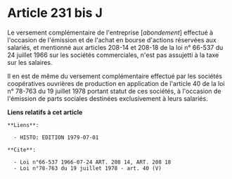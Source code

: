 # Article 231 bis J

Le versement complémentaire de l'entreprise [*abondement*] effectué à l'occasion de l'émission et de l'achat en bourse
d'actions réservées aux salariés, et mentionné aux articles 208-14 et 208-18 de la loi n° 66-537 du 24 juillet 1966 sur les
sociétés commerciales, n'est pas assujetti à la taxe sur les salaires.

Il en est de même du versement complémentaire effectué par les sociétés coopératives ouvrières de production en application
de l'article 40 de la loi n° 78-763 du 19 juillet 1978 portant statut de ces sociétés, à l'occasion de l'émission de parts
sociales destinées exclusivement à leurs salariés.

**Liens relatifs à cet article**

	**Liens**:

	  - HISTO: EDITION 1979-07-01

	**Cite**:

	  - Loi n°66-537 1966-07-24 ART. 208 14, ART. 208 18
	  - Loi n°78-763 du 19 juillet 1978 - art. 40 (V)
